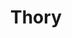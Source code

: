---
title: Thory
date: 
draft: false

# descripcion
description : Aro de plata pasante

materials: Plata 925

color: Plateado

dimensions: 1cm x 2,5cm

code: 01-20-0456

type: "Aros"

categories: []

price: $2.970,00

price_eftvo: $2.525,00

# Images
# first image will be shown in the product page
images:
  # - image: "images/path_to_image"
  # La ubicacion de las imagenes es imagenes/Aros/Aros.Solo Plata/01-20-0456-thory
  - image: "./images/aros/solo_plata/01-20-0456-colgantes-labrados_a.JPG"
---